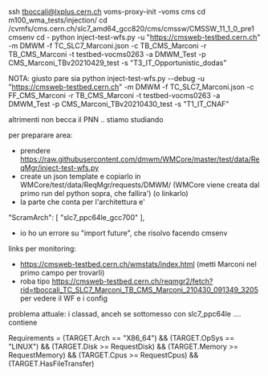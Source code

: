 ssh tboccali@lxplus.cern.ch
voms-proxy-init -voms cms
cd m100_wma_tests/injection/
cd /cvmfs/cms.cern.ch/slc7_amd64_gcc820/cms/cmssw/CMSSW_11_1_0_pre1
cmsenv
cd -
python inject-test-wfs.py -u "https://cmsweb-testbed.cern.ch" -m DMWM -f TC_SLC7_Marconi.json -c TB_CMS_Marconi -r TB_CMS_Marconi -t testbed-vocms0263 -a DMWM_Test -p CMS_Marconi_TBv20210429_test -s "T3_IT_Opportunistic_dodas"

NOTA: giusto pare sia
python inject-test-wfs.py --debug -u "https://cmsweb-testbed.cern.ch" -m DMWM -f TC_SLC7_Marconi.json -c FF_CMS_Marconi -r TB_CMS_Marconi -t testbed-vocms0263 -a DMWM_Test -p CMS_Marconi_TBv20210430_test -s "T1_IT_CNAF"

altrimenti non becca il PNN .. stiamo studiando



per preparare area:
- prendere https://raw.githubusercontent.com/dmwm/WMCore/master/test/data/ReqMgr/inject-test-wfs.py
- create un json template e copiarlo in WMCore/test/data/ReqMgr/requests/DMWM/  (WMCore viene creata dal primo run del python sopra, che fallira') (o linkarlo)
- la parte che conta per l'architettura e' 

"ScramArch": [
            "slc7_ppc64le_gcc700"
        ],
        
        
- io ho un errore su "import future", che risolvo facendo cmsenv


links per monitoring:
- https://cmsweb-testbed.cern.ch/wmstats/index.html (metti Marconi nel primo campo per trovarli)
- roba tipo https://cmsweb-testbed.cern.ch/reqmgr2/fetch?rid=tboccali_TC_SLC7_Marconi_TB_CMS_Marconi_210430_091349_3205 per vedere il WF e i config



problema attuale: i classad, anceh se sottomesso con slc7_ppc64le .... contiene

Requirements = (TARGET.Arch == "X86_64") && (TARGET.OpSys == "LINUX") && (TARGET.Disk >= RequestDisk) && (TARGET.Memory >= RequestMemory) && (TARGET.Cpus >= RequestCpus) && (TARGET.HasFileTransfer)


